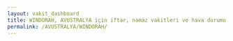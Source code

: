 ```yaml
---
layout: vakit_dashboard
title: WINDORAH, AVUSTRALYA için iftar, namaz vakitleri ve hava durumu - ilçe/eyalet seç
permalink: /AVUSTRALYA/WINDORAH/
---
```


<script type="text/javascript">
  var GLOBAL_COUNTRY = 'AVUSTRALYA';
  var GLOBAL_CITY = 'WINDORAH';
  var GLOBAL_STATE = '';
  var lat = 72;
  var lon = 21;
</script>
